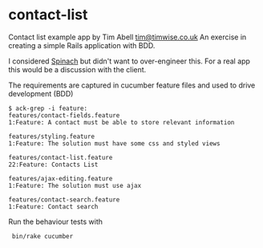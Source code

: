 contact-list
============

Contact list example app by Tim Abell <tim@timwise.co.uk>
An exercise in creating a simple Rails application with BDD.

I considered [Spinach](http://codegram.github.io/spinach/) but didn't want to over-engineer this. For a real app this would be a discussion with the client.

The requirements are captured in cucumber feature files and used to drive development (BDD)

	$ ack-grep -i feature:
	features/contact-fields.feature
	1:Feature: A contact must be able to store relevant information

	features/styling.feature
	1:Feature: The solution must have some css and styled views

	features/contact-list.feature
	22:Feature: Contacts List

	features/ajax-editing.feature
	1:Feature: The solution must use ajax

	features/contact-search.feature
	1:Feature: Contact search

Run the behaviour tests with

	 bin/rake cucumber
